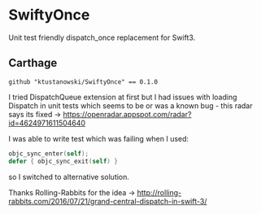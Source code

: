 # SwiftyOnce
Unit test friendly dispatch_once replacement for Swift3.

## Carthage
```
github "ktustanowski/SwiftyOnce" == 0.1.0
```
I tried DispatchQueue extension at first but I had issues with loading Dispatch in unit tests which seems to be or was a known bug - this radar says its fixed -> https://openradar.appspot.com/radar?id=4624971611504640

I was able to write test which was failing when I used:
```swift
objc_sync_enter(self);
defer { objc_sync_exit(self) }
```
so I switched to alternative solution.


Thanks Rolling-Rabbits for the idea -> http://rolling-rabbits.com/2016/07/21/grand-central-dispatch-in-swift-3/
